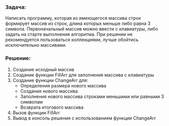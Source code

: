 ### Задача: 
Написать программу, которая из имеющегося массива строк формирует массив из строк, длина которых
меньше либо равна 3 символа. Первоначальный массив можно ввести с клавиатуры, либо задать на старте
выполнения алгоритма. При решении не рекомендуется пользоваться коллекциями, лучше обойтись
исключительно массивами.

### Решение: 
1. Создание исходный массив
2. Создание функции FillArr для заполнения массива с клавиатуры
3. Создание функции ChangeArr для:
    - Определения размера нового массива
    - Создания нового массива
    - Заполнения нового массива строками меньшими или равными 3 символам
    - Возврата итогового массива
4. Вызов функции FillArr
5. Вывод в консоль решения с использованием функции ChangeArr
